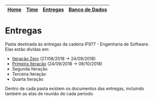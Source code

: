| [Home](https://github.com/ricarthlima/eo-project-es) | [Time](/docs/paginas/time.md) | [Entregas](/docs/entregas_iterations)  | [Banco de Dados](https://github.com/ricarthlima/eo-project-es#5-banco-de-dados) |
|-|-|-|-|

# Entregas

Pasta destinada às entregas da cadeira IF977 - Engenharia de Software.
Elas estão dividas em:

- [Iteração Zero](https://github.com/ricarthlima/eo-project-es/tree/master/docs/entregas_iterations/I00) (27/08/2018 -> 24/09/2018)
- [Primeira Iteração](https://github.com/ricarthlima/eo-project-es/tree/master/docs/entregas_iterations/I01) (24/09/2018 -> 08/10/2018)
- Segunda Iteração
- Terceira Iteração
- Quarta Iteração

Dentro de cada pasta existem os documentos das entregas, incluindo também as atas de reunião de cada período.
